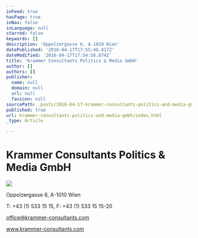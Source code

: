 ```yaml
---
inFeed: true
hasPage: true
inNav: false
inLanguage: null
starred: false
keywords: []
description: 'Oppolzergasse 6, A-1010 Wien'
datePublished: '2016-04-17T17:55:48.817Z'
dateModified: '2016-04-17T17:54:56.874Z'
title: 'Krammer Consultants Politics & Media GmbH'
author: []
authors: []
publisher:
  name: null
  domain: null
  url: null
  favicon: null
sourcePath: _posts/2016-04-17-krammer-consultants-politics-and-media-gmbh.md
published: true
url: krammer-consultants-politics-and-media-gmbh/index.html
_type: Article

---
```

# Krammer Consultants Politics & Media GmbH
![](https://the-grid-user-content.s3-us-west-2.amazonaws.com/e35dc016-b062-4167-b6b9-49bcebb87818.jpg)

Oppolzergasse 6, A-1010 Wien

T: +43 (1) 533 15 15, F: +43 (1) 533 15 15-20

office@krammer-consultants.com

www.krammer-consultants.com